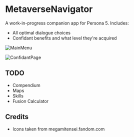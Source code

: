 # MetaverseNavigator
A work-in-progress companion app for Persona 5. Includes:
- All optimal dialogue choices
- Confidant benefits and what level they're acquired


![MainMenu](https://user-images.githubusercontent.com/42327720/160532827-41da66d5-33f9-4629-9102-e80061ee3bc0.png)

![ConfidantPage](https://user-images.githubusercontent.com/42327720/160532843-49132090-8e41-45a3-8e59-1d268808d00e.png)

## TODO
- Compendium
- Maps
- Skills
- Fusion Calculator

## Credits
- Icons taken from megamitensei.fandom.com
